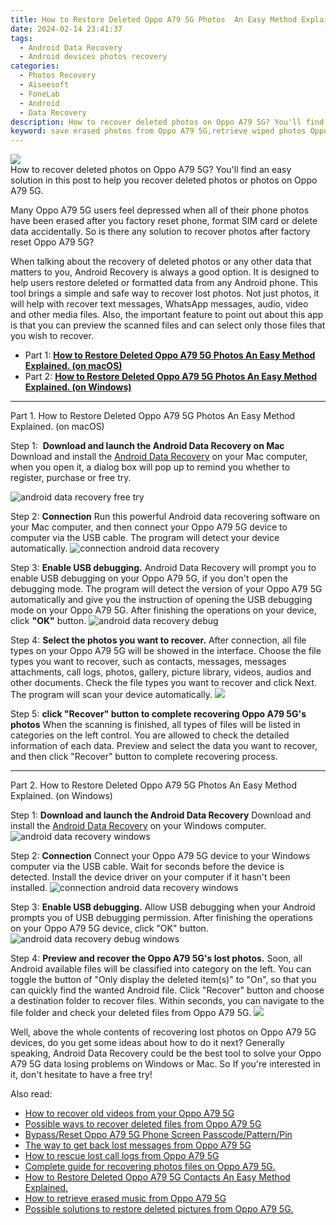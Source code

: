 ```yaml
---
title: How to Restore Deleted Oppo A79 5G Photos  An Easy Method Explained.
date: 2024-02-14 23:41:37
tags: 
  - Android Data Recovery
  - Android devices photos recovery
categories: 
  - Photos Recovery
  - Aiseesoft
  - FoneLab
  - Android
  - Data Recovery
description: How to recover deleted photos on Oppo A79 5G? You'll find an easy solution in this post to help you recover deleted photos or photos on Oppo A79 5G.
keyword: save erased photos from Oppo A79 5G,retrieve wiped photos Oppo A79 5G,android photos retrieval,regain missing photos,recover lost photos from Oppo A79 5G,unerase photos,how to get the photos back on Oppo A79 5G,restore photos when deleted in Oppo A79 5G,how do i recover photos on Oppo A79 5G,Oppo A79 5G deleted photos,Oppo A79 5G photos disappeared,Oppo A79 5G delete photos recover
---
```


<img src="https://img0mobiles.techidaily.com/images/best-assets/devices/oppo/oppo-a79-5g/3.jpg" class="atpl-imgstyle"  />

<div class="atpl-content atpl-for-fonelab-android recover-photos">

<div class="atpl-post-description-part-1">
How to recover deleted photos on Oppo A79 5G? You'll find an easy solution in this post to help you recover deleted photos or photos on Oppo A79 5G.
</div>



<div class="atpl-post-description-part-2">
<div class="tpl-content-sub-paragraph-normal">
    <p>
      Many Oppo A79 5G users feel depressed when all of their phone photos have been erased after you factory reset phone, format SIM card or delete data accidentally. So is there any solution to recover photos after factory reset Oppo A79 5G?
    </p>
</div>


</div>

<div class="atpl-post-description-part-3">
<div class="tpl-content-sub-paragraph-content">
  <p>
    When talking about the recovery of deleted photos or any other data that matters to you, Android Recovery is always a good option. It is designed to help users restore deleted or formatted data from any Android phone. This tool brings a simple and safe way to recover lost photos. Not just photos, it will help with recover text messages, WhatsApp messages, audio, video and other media files. Also, the important feature to point out about this app is that you can preview the scanned files and can select only those files that you wish to recover.
  </p>
</div>
</div>

<ul>
  <li>Part 1: <strong><a href="#p1"> How to Restore Deleted Oppo A79 5G Photos  An Easy Method Explained.  (on macOS)</a></strong></li>
  <li>Part 2: <strong><a href="#p2"> How to Restore Deleted Oppo A79 5G Photos  An Easy Method Explained.  (on Windows)</a></strong></li>
</ul>




<!-- Part 1 -->
<a id="p1" name="p1" ></a><hr>

<div>
  <span class="atpl-step-part-style">Part 1. How to Restore Deleted Oppo A79 5G Photos  An Easy Method Explained. (on macOS)</span>
</div>  

<span class="atpl-stepstyle-a"><span>Step 1: </span></span> <strong>Download and launch the Android Data Recovery on Mac</strong>
Download and install the <a href="https://tools.techidaily.com/aiseesoft-android-data-recovery/" target="_blank" rel="noopener">Android Data Recovery</a> on your Mac computer, when you open it, a dialog box will pop up to remind you whether to register, purchase or free try.

<img src="https://tools.techidaily.com/images/apps/aiseesoft/android-data-recovery/mac-free-try.png" class="atpl-imgstyle" alt="android data recovery free try" />

<span class="atpl-stepstyle-a"><span>Step 2: </span></span> <strong>Connection</strong>
Run this powerful Android data recovering software on your Mac computer, and then connect your Oppo A79 5G device to computer via the USB cable. The program will detect your device automatically.
<img src="https://tools.techidaily.com/images/apps/aiseesoft/android-data-recovery/mac-connection-interface.jpg" class="atpl-imgstyle" alt="connection android data recovery" />

<span class="atpl-stepstyle-a"><span>Step 3: </span></span> <strong>Enable USB debugging.</strong>
Android Data Recovery will prompt you to enable USB debugging on your Oppo A79 5G, if you don't open the debugging mode. The program will detect the version of your Oppo A79 5G automatically and give you the instruction of opening the USB debugging mode on your Oppo A79 5G. After finishing the operations on your device, click <strong>"OK"</strong> button.
<img src="https://tools.techidaily.com/images/apps/aiseesoft/android-data-recovery/mac-android-usb-debug.jpg"  class="atpl-imgstyle" alt="android data recovery debug" />

<span class="atpl-stepstyle-a"><span>Step 4: </span></span> <strong>Select the photos you want to recover.</strong>
After connection, all file types on your Oppo A79 5G will be showed in the interface. Choose the file types you want to recover, such as contacts, messages, messages attachments, call logs, photos, gallery, picture library, videos, audios and other documents. Check the file types you want to recover and click Next. The program will scan your device automatically.
<img src="https://tools.techidaily.com/images/apps/aiseesoft/android-data-recovery/mac-choose-type-photos.jpg" class="atpl-imgstyle"  />

<span class="atpl-stepstyle-a"><span>Step 5: </span></span> <strong>click "Recover" button to  complete recovering Oppo A79 5G's photos</strong>
When the scanning is finished, all types of files will be listed in categories on the left control. You are allowed to check the detailed information of each data. Preview and select the data you want to recover, and then click "Recover" button to complete recovering process.


<a id="p2" name="p2"></a><hr>

<!-- Part 2 -->
<div>
  <span class="atpl-step-part-style">Part 2. How to Restore Deleted Oppo A79 5G Photos  An Easy Method Explained. (on Windows)</span>
</div>

<span class="atpl-stepstyle-a"><span>Step 1: </span></span> <strong>Download and launch the Android Data Recovery</strong>
Download and install the <a href="https://tools.techidaily.com/aiseesoft-android-data-recovery/" target="_blank" rel="noopener">Android Data Recovery</a> on your Windows computer.
<img src="https://tools.techidaily.com/images/apps/aiseesoft/android-data-recovery/win-start-interface.png"  class="atpl-imgstyle" alt="android data recovery windows" />

<span class="atpl-stepstyle-a"><span>Step 2: </span></span> <strong>Connection</strong>
Connect your Oppo A79 5G device to your Windows computer via the USB cable. Wait for seconds before the device is detected. Install the device driver on your computer if it hasn't been installed.
<img src="https://tools.techidaily.com/images/apps/aiseesoft/android-data-recovery/win-connection-interface.png" class="atpl-imgstyle" alt="connection android data recovery windows" />

<span class="atpl-stepstyle-a"><span>Step 3: </span></span> <strong>Enable USB debugging.</strong>
Allow USB debugging when your Android prompts you of USB debugging permission. After finishing the operations on your Oppo A79 5G device, click "OK" button.
<img src="https://tools.techidaily.com/images/apps/aiseesoft/android-data-recovery/win-android-usb-debug.png" class="atpl-imgstyle" alt="android data recovery debug windows" />

<span class="atpl-stepstyle-a"><span>Step 4: </span></span> <strong>Preview and recover the Oppo A79 5G's lost photos.</strong>
Soon, all Android available files will be classified into category on the left. You can toggle the button of "Only display the deleted item(s)" to "On", so that you can quickly find the wanted Android file. Click "Recover" button and choose a destination folder to recover files. Within seconds, you can navigate to the file folder and check your deleted files from Oppo A79 5G.
<img src="https://tools.techidaily.com/images/apps/aiseesoft/android-data-recovery/win-recover-photos.png" class="atpl-imgstyle"  />

<div class="atpl-post-description-part-4">
<div class="tpl-content-sub-paragraph-normal">
    <p>
        Well, above the whole contents of recovering lost photos on Oppo A79 5G devices, do you get some ideas about how to do it next? Generally speaking, Android Data Recovery could be the best tool to solve your Oppo A79 5G data losing problems on Windows or Mac. So If you're interested in it, don't hesitate to have a free try!
    </p>
</div>
</div>

<ins class="adsbygoogle"
     style="display:block"
     data-ad-client="ca-pub-7571918770474297"
     data-ad-slot="8358498916"
     data-ad-format="auto"
     data-full-width-responsive="true"></ins>

<span class="atpl-alsoreadstyle">Also read:</span>
<div><ul>
<li><a href="/how-to-recover-old-videos-from-your-oppo-a79-5g-by-fonelab-android-recover-video/" target="_blank" rel="noopener"><u>How to recover old videos from your Oppo A79 5G</u></a></li>
<li><a href="/possible-ways-to-recover-deleted-files-from-oppo-a79-5g-by-fonelab-android-recover-data/" target="_blank" rel="noopener"><u>Possible ways to recover deleted files from Oppo A79 5G</u></a></li>
<li><a href="/bypass-reset-oppo-a79-5g-phone-screen-passcode-pattern-pin-by-drfone-android-unlock-android-unlock/" target="_blank" rel="noopener"><u>Bypass/Reset Oppo A79 5G Phone Screen Passcode/Pattern/Pin</u></a></li>
<li><a href="/the-way-to-get-back-lost-messages-from-oppo-a79-5g-by-fonelab-android-recover-messages/" target="_blank" rel="noopener"><u>The way to get back lost messages from Oppo A79 5G</u></a></li>
<li><a href="/how-to-rescue-lost-call-logs-from-oppo-a79-5g-by-fonelab-android-recover-call-logs/" target="_blank" rel="noopener"><u>How to rescue lost call logs from Oppo A79 5G</u></a></li>
<li><a href="/complete-guide-for-recovering-photos-files-on-oppo-a79-5g-by-fonelab-android-recover-photos/" target="_blank" rel="noopener"><u>Complete guide for recovering photos files on Oppo A79 5G.</u></a></li>
<li><a href="/how-to-restore-deleted-oppo-a79-5g-contacts-an-easy-method-explained-by-fonelab-android-recover-contacts/" target="_blank" rel="noopener"><u>How to Restore Deleted Oppo A79 5G Contacts  An Easy Method Explained.</u></a></li>
<li><a href="/how-to-retrieve-erased-music-from-oppo-a79-5g-by-fonelab-android-recover-music/" target="_blank" rel="noopener"><u>How to retrieve erased music from Oppo A79 5G</u></a></li>
<li><a href="/possible-solutions-to-restore-deleted-pictures-from-oppo-a79-5g-by-fonelab-android-recover-pictures/" target="_blank" rel="noopener"><u>Possible solutions to restore deleted pictures from Oppo A79 5G.</u></a></li>
</ul></div>

</div>
